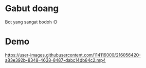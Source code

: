 # Gabut doang

Bot yang sangat bodoh :D

# Demo

https://user-images.githubusercontent.com/114119000/216056420-a83e392b-8348-4638-8487-dabc14db84c2.mp4
